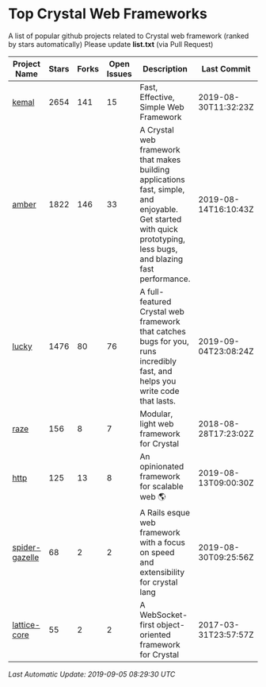 # Top Crystal Web Frameworks

A list of popular github projects related to Crystal web framework (ranked by stars automatically)
Please update **list.txt** (via Pull Request)

| Project Name | Stars | Forks | Open Issues | Description | Last Commit |
| ------------ | ----- | ----- | ----------- | ----------- | ----------- |
| [kemal](https://github.com/kemalcr/kemal) |2654|141|15|Fast, Effective, Simple Web Framework|2019-08-30T11:32:23Z|
| [amber](https://github.com/amberframework/amber) |1822|146|33|A Crystal web framework that makes building applications fast, simple, and enjoyable. Get started with quick prototyping, less bugs, and blazing fast performance.|2019-08-14T16:10:43Z|
| [lucky](https://github.com/luckyframework/lucky) |1476|80|76|A full-featured Crystal web framework that catches bugs for you, runs incredibly fast, and helps you write code that lasts.|2019-09-04T23:08:24Z|
| [raze](https://github.com/samueleaton/raze) |156|8|7|Modular, light web framework for Crystal|2018-08-28T17:23:02Z|
| [http](https://github.com/onyxframework/http) |125|13|8|An opinionated framework for scalable web 🌎|2019-08-13T09:00:30Z|
| [spider-gazelle](https://github.com/spider-gazelle/spider-gazelle) |68|2|2|A Rails esque web framework with a focus on speed and extensibility for crystal lang|2019-08-30T09:25:56Z|
| [lattice-core](https://github.com/jasonl99/lattice-core) |55|2|2|A WebSocket-first object-oriented framework for Crystal|2017-03-31T23:57:57Z|

*Last Automatic Update: 2019-09-05 08:29:30 UTC*